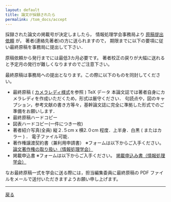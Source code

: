 ```yaml
---
layout: default
title: 論文が採録されたら
permalink: /tom_docs/accept
---
```

採録された論文の掲載号が決定しましたら，
情報処理学会事務局より [原稿提出依頼](/tom_docs/irai) が，
著者(連絡先著者)の方に送られますので，
期限までに以下の要項に従い最終原稿を事務局に提出して下さい．

原稿依頼から発行までには最低3カ月必要です。
著者校正の戻りが大幅に送れると予定月の発行が難しくなりますのでご注意下さい。

最終原稿は事務局への提出となります。この際に以下のものを同封してください。

- 最終原稿 ( [カメラレディ様式](/tom_docs/cameraready)を参照 ) TeX データ
  本論文誌では著者自身にカメラレディを作成いただくため，形式は厳守ください．
  句読点や，図のキャプション，参考文献の書き方等々，基幹論文誌に完全に準拠した形式でのご準備をお願いします．
- 最終原稿ハードコピー
- 図表ハードコピー(一件につき一枚)
- 著者紹介写真(全員) 縦２.５cm x 横2.０cm 程度．上半身．白黒 ( またはカラー ) ．
  電子ファイル可能．
- 著作権譲渡契約書（兼利用申請書）
  ※フォームは以下からご入手ください。
  [論文著作権の取り扱い（情報処理学会）](https://www.ipsj.or.jp/copyright/ronbun/index.html)
- 掲載申込書
  ※フォームは以下からご入手ください。
  [掲載申込み書（情報処理学会）](https://www.ipsj.or.jp/trans/tran-keisai.html)

なお最終原稿一式を学会に送る際には，担当編集委員に最終原稿の PDF ファイルをメールで送付いただきますようお願い申し上げます。

---
[戻る](/tom_docs)
